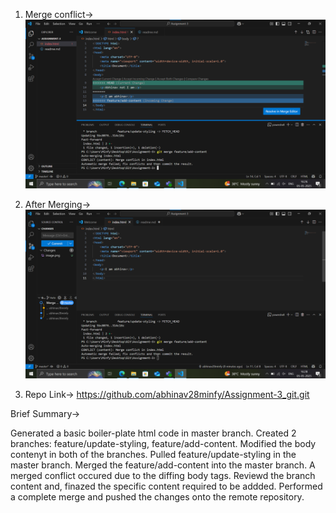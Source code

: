1. Merge conflict-> ![alt text](image.png)

2. After Merging-> ![alt text](image-1.png)

3. Repo Link-> https://github.com/abhinav28minfy/Assignment-3_git.git

Brief Summary->

Generated a basic boiler-plate html code in master branch.
Created 2 branches: feature/update-styling, feature/add-content.
Modified the body contenyt in both of the branches.
Pulled feature/update-styling in the master branch.
Merged the feature/add-content into the master branch.
A merged conflict occured due to the diffing body tags.
Reviewd the branch content and, finazed the specific content required to be addded.
Performed a complete merge and pushed the changes onto the remote repository.